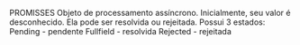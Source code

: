 PROMISSES
Objeto de processamento assíncrono. Inicialmente, seu valor é desconhecido. Ela pode ser resolvida ou rejeitada.
Possui 3 estados:
    Pending - pendente
    Fullfield - resolvida
    Rejected - rejeitada

    